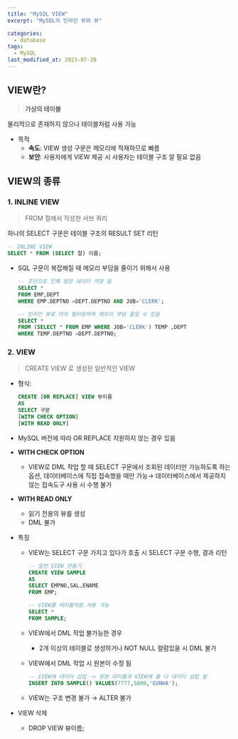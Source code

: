 ```yaml
---
title: "MySQL VIEW"
excerpt: "MySQL의 인라인 뷰와 뷰"

categories:
  - database
tags:
  - MySQL
last_modified_at: 2023-07-20
---
```


## VIEW란?

> **가상의 테이블**
> 

물리적으로 존재하지 않으나 테이블처럼 사용 가능

- 목적
    - **속도**: VIEW 생성 구문은 메모리에 적재하므로 빠름
    - **보안**: 사용자에게 VIEW 제공 시 사용자는 테이블 구조 알 필요 없음
    

## VIEW의 종류

### 1. INLINE VIEW

> FROM 절에서 작성한 서브 쿼리
> 

하나의 SELECT 구문은 테이블 구조의 RESULT SET  리턴

```sql
-- INLINE VIEW
SELECT * FROM (SELECT 절) 이름; 
```

- SQL 구문이 복잡해질 때 메모리 부담을 줄이기 위해서 사용
    
    ```sql
    -- 조인으로 인해 많은 데이터 저장 됨
    SELECT *
    FROM EMP,DEPT
    WHERE EMP.DEPTNO =DEPT.DEPTNO AND JOB='CLERK';
    
    -- 인라인 뷰로 미리 필터링하여 메모리 부담 줄일 수 있음
    SELECT *
    FROM (SELECT * FROM EMP WHERE JOB='CLERK') TEMP ,DEPT
    WHERE TEMP.DEPTNO =DEPT.DEPTNO;
    ```
    

### 2. VIEW

> CREATE VIEW 로 생성된 일반적인 VIEW
> 
- 형식:
    
    ```sql
    CREATE [OR REPLACE] VIEW 뷰이름  
    AS 
    SELECT 구문   
    [WITH CHECK OPTION]  
    [WITH READ ONLY]
    ```
    
- MySQL 버전에 따라 OR REPLACE 지원하지 않는 경우 있음
- **WITH CHECK OPTION**
    - VIEW로 DML 작업 할 때 SELECT 구문에서 조회된 데이터만 가능하도록 하는 옵션, 데이터베이스에 직접 접속했을 때만 가능→ 데이터베이스에서 제공하지 않는 접속도구 사용 시 수행 불가
- **WITH READ ONLY**
    - 읽기 전용의 뷰를 생성
    - DML 불가
- 특징
    - VIEW는 SELECT 구문 가지고 있다가 호출 시 SELECT 구문 수행, 결과 리턴
        
        ```sql
        -- 일반 VIEW 만들기 
        CREATE VIEW SAMPLE
        AS
        SELECT EMPNO,SAL,ENAME
        FROM EMP;
        
        -- VIEW를 테이블처럼 사용 가능
        SELECT *
        FROM SAMPLE;
        ```
        
    - VIEW에서 DML 작업 불가능한 경우
        - 2개 이상의 테이블로 생성하거나 NOT NULL 컬럼있을 시 DML 불가
    - VIEW에서 DML 작업 시 원본이 수정 됨
        
        ```sql
        -- VIEW에 데이터 삽입 -> 원본 테이블과 VIEW에 둘 다 데이터 삽입 됨
        INSERT INTO SAMPLE() VALUES(7777,5000,'EUNHA');
        ```
        
    - VIEW는 구조 변경 불가 → ALTER 불가
- VIEW 삭제
    - DROP VIEW 뷰이름;
